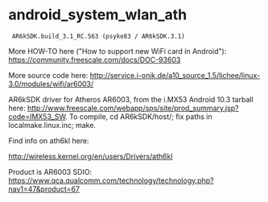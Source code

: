 android_system_wlan_ath
=======================

     AR6kSDK.build_3.1_RC.563 (psyke83 / AR6kSDK.3.1)


More HOW-TO here ("How to support new WiFi card in Android"):
https://community.freescale.com/docs/DOC-93603

More source code here:
http://service.i-onik.de/a10_source_1.5/lichee/linux-3.0/modules/wifi/ar6003/


AR6kSDK driver for Atheros AR6003, from the i.MX53 Android 10.3 tarball here: http://www.freescale.com/webapp/sps/site/prod_summary.jsp?code=IMX53_SW.
To compile, cd AR6kSDK/host/; fix paths in localmake.linux.inc; make.

Find info on ath6kl here:

http://wireless.kernel.org/en/users/Drivers/ath6kl

Product is AR6003 SDIO:
https://www.qca.qualcomm.com/technology/technology.php?nav1=47&product=67
